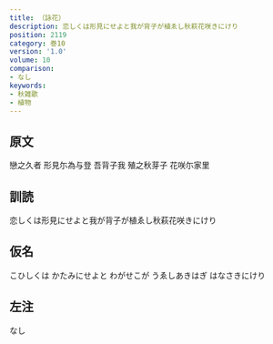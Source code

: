 ```yaml
---
title: （詠花）
description: 恋しくは形見にせよと我が背子が植ゑし秋萩花咲きにけり
position: 2119
category: 巻10
version: '1.0'
volume: 10
comparison:
- なし
keywords:
- 秋雑歌
- 植物
---
```


## 原文

戀之久者 形見尓為与登 吾背子我 殖之秋芽子 花咲尓家里

## 訓読

恋しくは形見にせよと我が背子が植ゑし秋萩花咲きにけり

## 仮名

こひしくは かたみにせよと わがせこが うゑしあきはぎ はなさきにけり

## 左注

なし
